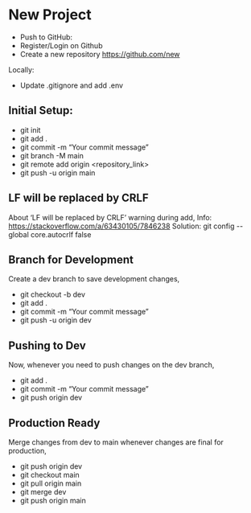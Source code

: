 # New Project

- Push to GitHub: 
- Register/Login on Github
- Create a new repository
https://github.com/new

Locally: 
- Update .gitignore and add .env


## Initial Setup:
- git init
- git add .
- git commit -m “Your commit message”
- git branch -M main
- git remote add origin <repository_link>
- git push -u origin main

## LF will be replaced by CRLF
About ‘LF will be replaced by CRLF’ warning during add, 
Info: https://stackoverflow.com/a/63430105/7846238
Solution: git config --global core.autocrlf false


## Branch for Development
Create a dev branch to save development changes,
- git checkout -b dev
- git add .
- git commit -m “Your commit message”
- git push -u origin dev

## Pushing to Dev
Now, whenever you need to push changes on the dev branch,
- git add .
- git commit -m “Your commit message”
- git push origin dev

## Production Ready
Merge changes from dev to main whenever changes are final for production,
- git push origin dev
- git checkout main
- git pull origin main
- git merge dev
- git push origin main
